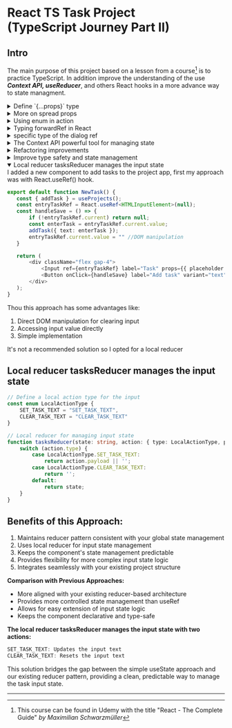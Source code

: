 # React TS Task Project <br> (TypeScript Journey Part II)

## Intro
The main purpose of this project based on a lesson from a course[^1] is to practice TypeScript. In addition improve the understanding of the use ***Context API, useReducer***, and others React hooks in a more advance way to state managment.

<details><summary>Define `{...props}` type</summary>
 
## How to define the spread property in a component
### Narrowing came to the rescue
 
 I spent quite a lot of time trying to solve this doubt on how to type the spread property of a component what is shown in the next snippet:

---

 ```ts
interface InputProps { 
isTextarea: boolean, 
label: string, 
props: // Which type is this? 
} 

export default function input({ isTextarea, label, ...props }: InputProps)
{ 
  return ( 
    <p>
      <label htmlFor="">{label}</label> 
      {isTextarea ? <textarea {...props} /> : <input {...props} />} 
    </p> 
) 
}
 ```
For the props field in the InputProps interface, we want to account for the different props accepted by `<textarea>` and `<input>`. Since textarea and input elements share many props but also have unique ones, we can use TypeScript's built-in utility types. 

## Solution

We can use a discriminated union to conditionally handle the props depending on the isTextarea flag. Here's how:

```ts
import React from "react";

interface InputPropsBase {
  label: string;
}

interface InputPropsTextArea extends InputPropsBase {
  isTextarea: true;
  props?: React.TextareaHTMLAttributes<HTMLTextAreaElement>;
}

interface InputPropsInput extends InputPropsBase {
  isTextarea: false;
  props?: React.InputHTMLAttributes<HTMLInputElement>;
}

type InputProps = InputPropsTextArea | InputPropsInput;
```
## Explanation
1. **Base Properties:**<br>
   * The label property is common to both cases, so it's extracted into a base interface InputPropsBase.

2. **Conditional Props:**<br>
   * *InputPropsTextArea:* Includes isTextarea: true and allows `React.TextareaHTMLAttributes<HTMLTextAreaElement> as props`.
   * *InputPropsInput:* Includes isTextarea: false and allows `React.InputHTMLAttributes<HTMLInputElement> as props`.

3. **Discriminated Union:**<br>
   * Using `isTextarea` as the discriminator ensures that TypeScript will enforce the correct props type based on its value.

4. **Default Props:**<br>
   * Added `props = {}` to avoid undefined props when spreading.

However the spread operator `(...props)` does not automatically narrow the type of props to either `React.TextareaHTMLAttributes<HTMLTextAreaElement>` or `React.InputHTMLAttributes<HTMLInputElement>` based on `isTextarea`. Like:

```ts
export default function Input({ isTextarea, label, props = {} }: InputProps) {
  return (
    <p>
      <label htmlFor="">{label}</label>
      {isTextarea ? (
        <textarea {...props} /> //This going to cause a mismatch
      ) : (
        <input {...props} /> //This going to cause a mismatch
      )}
    </p>
  );
}

```
It's going to attempt to assign the full union of both types to each element, causing a mismatch for event handlers like `onChange`.

We need to narrow the type explicitly before spreading props. 

### Narrow Props Based on isTextarea

```ts
export default function Input({ isTextarea, label, props = {} }: InputProps) {
  if (isTextarea) {
    // Narrow to TextArea props
    const textareaProps = props as React.TextareaHTMLAttributes<HTMLTextAreaElement>;
    return (
      <p>
        <label htmlFor="">{label}</label>
        <textarea {...textareaProps} />
      </p>
    );
  } else {
    // Narrow to Input props
    const inputProps = props as React.InputHTMLAttributes<HTMLInputElement>;
    return (
      <p>
        <label htmlFor="">{label}</label>
        <input {...inputProps} />
      </p>
    );
  }
}
```
## Explanation 
1. **Explicit Type Narrowing:**<br>
  Before spreading props, explicitly cast props to the correct type (`TextareaHTMLAttributes` or `InputHTMLAttributes`) using a `const` assignment.This ensures TypeScript knows the exact type of props when spreading into the respective element.

2. **Union Resolution:**<br>
  The conditional `if (isTextarea)` ensures TypeScript understands which branch is active, allowing us to safely narrow props.

3. **Safe Spreading:**<br>
  After narrowing, spreading `textareaProps` or `inputProps` will no longer throw type errors, as their types align perfectly with the attributes of `<textarea>` and `<input>` respectively.

***TypeScript's type narrowing** requires clear distinctions in code flow, and unions don’t automatically propagate to props when destructuring. By explicitly casting and separating the logic, we ensure correctness.*

</details>

<details><summary>More on spread props</summary>
 
##  Using `onClick` in a `<button>`
```ts
import React from "react";

interface ButtonProps extends React.ButtonHTMLAttributes<HTMLButtonElement> {
  label: string;
}

export default function Button({ label, ...props }: ButtonProps) {
  return (
    <button {...props}>
      {label}
    </button>
  );
}
```
###  Explanation:
By extending `React.ButtonHTMLAttributes<HTMLButtonElement>`, the Button component automatically supports all valid attributes of a `<button>`, such as onClick, disabled, type, etc.
 
### TypeScript Validation
1. **TypeScript ensures that:**

   - `onClick` is properly typed as <br>
   `(event: React.MouseEvent<HTMLButtonElement>) => void.`
   - Other invalid attributes are caught. For example, passing an invalid attribute like rows to a `<button>` would result in an error:
```ts
<Button label="Invalid Button" rows={3} /> // ❌ Error: 'rows' does not exist on type 'ButtonHTMLAttributes<HTMLButtonElement>'
```
### Key Takeaways
   - onClick is an intrinsic attribute of `<button>`, and we don’t need to define it explicitly in our interface when extending `React.ButtonHTMLAttributes<HTMLButtonElement>`.
   - Using TypeScript’s intrinsic attributes for HTML elements ensures our props are aligned with the standard DOM attributes.

### Why Use label Instead of children?
1. **Semantic Clarity:**
   - label explicitly communicates that the string is the button's text content.
   - children is more generic and implies flexibility (e.g., the ability to nest other components).
2. **Consistency:**
   - If your component has other structured props (like icon, variant, etc.), using label keeps the API clear and avoids ambiguity:
```ts
<Button label="Click Me" icon={<Icon />} variant="primary" />;
```
3. **Flexibility for Other Features:**
   - If we later decide to allow additional customizations (like an optional icon or aria-label for accessibility), having a dedicated label makes it easier to manage:
```ts
interface ButtonProps extends React.ButtonHTMLAttributes<HTMLButtonElement> {
  label: string; // Text shown on the button
  icon?: React.ReactNode; // Optional icon to display
}

<Button label="Click Me" icon={<Icon />} />;
```
### Comparison
Using children:
```ts
<Button onClick={() => alert("Clicked!")}>Click Me</Button>;
```
Using label:
```ts
<Button onClick={() => alert("Clicked!")} label="Click Me" />;
```
Both work, but the second option (label) is more explicit for text-only buttons.
</details>
<details><summary>Using enum in action</summary>
 
##  Criteria of using enum
Using an enum for ActionType in reducers can make our code clearer and safer by:

1. **Providing a single source of truth:** The enum creates a set list of possible action types, making it easy to update action names in one place. It avoids typos that might happen if you used plain strings each time and provides TypeScript's auto-complete.

2. **Improving type safety:** When using enum with a union type (like Action), TypeScript can catch when an invalid action type is passed. Without an enum, you'd rely on string literals, which are more error-prone.

3. **Better readability:** enum values are descriptive, improving code readability when you use them in a switch statement or within the reducer. This makes it immediately clear what actions the reducer supports.

In this setup, ActionType is reusable if you expand the app, ensuring consistency in any part of the app that uses these actions.

</details>
<details><summary>Typing forwardRef in React</summary>
 
## Properly type our React.forwardRef function for Input
### handle the ref argument
So starting with this part of the Input component:
```ts
const Input = React.forwardRef(function Input({ isTextarea, label, props = {} }: InputProps, ref) {
    //code...
    <textarea ref={ref} className={classesInput} {...textareaProps} />
    //more code...
    <input ref={ref} className={classesInput} {...inputProps} />
    })
```
 To properly type our `React.forwardRef` function for `Input`, we need to handle the ref argument and its typing. Since ref will either point to a textarea or an input element based on the `isTextarea` prop, you'll need to define a generic type that accommodates both.

Here’s the updated and typed `React.forwardRef` implementation:
```ts
// models.read-the-docs
interface InputPropsBase {
    label: string;
}

interface InputPropsTextArea extends InputPropsBase {
    isTextarea: true;
    props?: React.TextareaHTMLAttributes<HTMLTextAreaElement>;
}

interface InputPropsInput extends InputPropsBase {
    isTextarea: false;
    props?: React.InputHTMLAttributes<HTMLInputElement>;
}

type InputProps = InputPropsTextArea | InputPropsInput;

// Input.tsx
const Input = React.forwardRef<
    HTMLTextAreaElement | HTMLInputElement,
    InputProps
>(function Input({ isTextarea, label, props = {} }: InputProps, ref) {
  //code...
    <textarea
        ref={ref as React.Ref<HTMLTextAreaElement>}
        className={classesInput}
        {...textareaProps}
    />
    //more code...
    <input
        ref={ref as React.Ref<HTMLInputElement>}
        className={classesInput}
        {...inputProps}
    />
    })
```
### Key Changes and Explanation:
1. **ForwardRef Type:**
   - The `React.forwardRef` generic type is defined as `<HTMLTextAreaElement | HTMLInputElement, InputProps>`.
   - This ensures the ref can point to either an HTMLTextAreaElement or an `HTMLInputElement`, based on `isTextarea`.
2. **Casting ref:**
   - Inside the conditional branches, the ref is cast to the appropriate type using `React.Ref<HTMLTextAreaElement>` or `React.Ref<HTMLInputElement>`.
3. **Fallback for props:**
   - The props property in InputProps is still optional and defaults to an empty object ({}).
### Usage:
When consuming the Input component with a ref, TypeScript will correctly infer the type based on the isTextarea prop:
```ts
// NewProject.tsx
import React from "react";
import Input from "./Input";

export default function NewProject() {

    const title = React.useRef<HTMLInputElement>(null);
    const description = React.useRef<HTMLTextAreaElement>(null);
    const dueDate = React.useRef<HTMLInputElement>(null);
     return (
      // code component
       <Input
                    ref={title}
                    isTextarea={false}
                    label="Title"
                    props={{ type: "text", placeholder: "Enter text" }}
                />
                <Input
                    ref={description}
                    label="Description"
                    props={{ placeholder: "Enter your description" }}
                    isTextarea
                />
                <Input
                    ref={dueDate}
                    isTextarea={false}
                    label="Due Date"
                    props={{ type: "date" }}
                />
      //more code...
     )
   }
 ```
</details>
<details><summary>specific type of the dialog ref </summary>
 
## Defining type in Modal component 
```ts
//Modal.tsx
//code of the component
            open() {
                if (dialog.current !== undefined) dialog.current.showModal(); // ❌Error: Property 'showModal' does not exist on type 'never'.ts(2339) 
            }
//some more code..
            <dialog ref={dialog}>{children}</dialog>, // ❌Error:  Type 'MutableRefObject<undefined>' is not assignable to type 'LegacyRef<HTMLDialogElement> | undefined'. Type 'MutableRefObject<undefined>' is not assignable to type 'RefObject<HTMLDialogElement>'. Types of property 'current' are incompatible. Type 'undefined' is not assignable to type 'HTMLDialogElement | null'.ts(2322)
```
###  Solution
 By default, `React.useRef()` is initialized with undefined, leading TypeScript to infer the type as `MutableRefObject<undefined>`. Since we're working with an HTML `<dialog>` element, we should provide the correct type for the dialog `ref: HTMLDialogElement | null`.
Here's a corrected version of your Modal component:

```ts
// Ensure the modal root exists
const modalRoot = document.getElementById("modal-root");

const Modal = forwardRef(function Modal(
  { children }: ModalProps,
  ref: React.Ref<{ open: () => void }>
) {
  // Define the ref with the correct type
  const dialog = useRef<HTMLDialogElement | null>(null);

  // Use imperative handle to expose functions to the parent component
  useImperativeHandle(ref, () => ({
    open() {
      if (dialog.current) {
        dialog.current.showModal();
      }
    },
  }));

  // Render the dialog inside the modal root using portals
  if (modalRoot) {
    return createPortal(
      <dialog ref={dialog}>{children}</dialog>,
      modalRoot
    );
  }

  return null;
});
```
## Explanation of Fixes:
1. **Type for dialog Ref:**
   - Changed `const dialog = useRef();` to `const dialog = useRef<HTMLDialogElement | null>(null);` to specify that the dialog ref references an HTML `<dialog>` element.
2. **useImperativeHandle Type:**
   - Defined the type of `ref` as `React.Ref<{ open: () => void }>` to specify that the parent component can use the open function.
3. **Portal Check:**
   - Added a check for modalRoot to handle cases where modal-root is missing, ensuring a graceful fallback.
4. **createPortal Typing:**
   - Fixed dialog ref type mismatch by ensuring it matches the expected type `React.RefObject<HTMLDialogElement>`.
*This should eliminate the TypeScript errors and ensure proper type safety in your component.*

## Why ref as React.Ref<{ open: () => void }>?
1. **Default Behavior of ref:**
   - Normally, a ref in React points directly to an element (`HTMLDialogElement`, `HTMLDivElement`, etc.). However, when you use `forwardRef` with imperative handles, you're essentially customizing what the parent can "see" through that ref.

2. **Custom API for the Parent:**
   - Instead of exposing the raw DOM node (HTMLDialogElement), you're exposing an object with specific methods, like `{ open: () => void }`. TypeScript requires we to explicitly define the shape of that object.

3. **React's Ref Type:**<br>
The type `React.Ref<T>` represents a ref that can either:
   - Be a callback ref (function).
   - Be a `RefObject<T>` (created by useRef).
   - Or be null.

Since our component will expose the open() method, we declare the ref type as `React.Ref<{ open: () => void }>`, letting TypeScript know exactly what the parent will receive.
</details>

<details><summary>The Context API powerful tool for managing state</summary>
 
##  The Context API in ReactJS
 The Context API in ReactJS is a powerful tool for managing state and passing data through a component tree without prop drilling. When combined with TypeScript, it provides additional advantages, but it also introduces specific challenges. Below is a detailed breakdown:

## Advantages of Context API with TypeScript
1. **Avoids Prop Drilling**

   - Context simplifies the process of passing data deeply nested in a component tree. This is especially useful for global states like themes, authentication, or language preferences.
2. **Improved Type Safety**

   - TypeScript ensures that the context's shape is consistent across components. With well-defined types, developers are less prone to runtime errors caused by mismatched data structures.
3. **Better Developer Experience**

   - Intellisense in IDEs (e.g., VSCode) leverages TypeScript types, making it easier to use context values correctly and reducing the learning curve for new developers.
4. **Scalability for Small to Medium Apps**

   - Context API works well for apps with manageable state requirements, providing a simpler alternative to libraries like Redux for medium-sized projects.
5. **Integration with useReducer**

   - Combining Context with **useReducer** and **TypeScript** allows for fine-grained control over state and action types, enabling a structured state management approach.
6. **No Additional Dependencies**

   - Context API is built into React, eliminating the need for external libraries. TypeScript complements it seamlessly without requiring extra tools.

## Disadvantages of Context API with TypeScript
1. **Verbose Type Definitions**

   - Defining types for the context, provider, and consumer can be tedious, especially for complex contexts. <br> Example:
```ts
interface ContextProps {
    selectedProjectId: undefined | null | ProjectProps["id"];
    projects: ProjectProps[];
    onStartAddProject(): void;
    onCancelProject: () => void;
    onSelectedProject: (id: ProjectProps["id"]) => void;
    onAddProject: (projectData: ProjectFieldsProps) => void;
    onDeleteProject: () => void;
    project: ProjectProps | undefined;
    highlightSelectedID: ProjectProps["id"];
}
```

2. **Performance Overhead**

   - Context updates can trigger re-renders of all components consuming the context, even if they don't need the updated value. Managing performance with memoization and optimization becomes crucial.
3. **Boilerplate Code**

   - Creating the context, provider, and consumer involves repetitive patterns. With TypeScript, this can feel even more cumbersome due to the explicit type annotations.
4. **Scaling Issues**

   - For larger applications, using multiple contexts or deeply nested providers can lead to "provider hell." Managing multiple contexts with TypeScript requires meticulous type organization.
5. **Debugging Challenges**

   - Debugging context value propagation and unintended re-renders can be challenging. The TypeScript layer may make issues harder to trace due to the abstraction of types.
6. **Limited Suitability for Complex State Management**

   - For highly complex or frequently changing states, Context API becomes less efficient. Libraries like Redux or Zustand, which integrate well with TypeScript, may be better alternatives.
## When to Use Context API with TypeScript
- Small to medium-sized projects with straightforward global state requirements.
- Apps where type safety and structured data passing are critical.
- When avoiding external state management libraries like Redux or Zustand.
## When to Avoid or Limit Context API
- Large-scale projects with extensive state or complex interdependencies.
- Scenarios requiring frequent updates across unrelated components (better handled with ***Redux, Zustand***, or similar).

</details>
<details><summary>Refactoring improvements</summary>
 
## Organization & Avoiding Performance Overhead
1. **Better Type Organization:**

   - Separated types into dedicated files for better organization
   - Used more specific naming conventions
   - Added type aliases for commonly used types
   - Removed redundant interfaces and consolidated types


2. **Performance Optimizations:**

    - Split the context into separate state and dispatch contexts to prevent unnecessary rerenders
    - Added useCallback and useMemo hooks for memoization
    - Created custom hooks to encapsulate logic and provide better reusability
    - Moved complex computations into hooks


3. **Code Structure Improvements:**

   - Separated concerns into different files (types, actions, reducer, hooks)
   - Created a custom useProjects hook to encapsulate all project-related logic
   - Improved naming conventions for better clarity
   - Added better error handling in context hooks


5. **State Management Improvements:**

    - Simplified the state structure
    - Made the reducer more predictable with better type safety
    - Added proper null checks in the reducer
    - Improved action type naming for better debugging


6. **Additional Safety Features:**

    - Added runtime checks for context usage
    - Improved type safety throughout the application
    - Added proper undefined checks
    - Made the initial state more explicit


7. **Developer Experience Improvements:**

    - Better file organization
    - More consistent naming conventions
    - Improved type exports
    - Better separation of concerns
 

</details>
<details><summary>Improve type safety and state management</summary>
 
##  Making the states even more explicit and type-safe
```ts
import { Project, ProjectId } from "./project";

export type ProjectViewState =
    | { type: "NO_SELECTION" }
    | { type: "ADDING_NEW" }
    | { type: "SELECTED"; projectId: ProjectId };

export interface ProjectState {
    viewState: ProjectViewState;
    projects: Project[];
}
```
1. **Type-Safe View States:**

    - Used discriminated unions to make states explicit and type-safe
    - Each state carries its own relevant data
    - Impossible to access invalid state combinations
    - TypeScript can infer the correct types in each state


2. Simplified State Checks:

    - No more null/undefined checks needed
    - Pattern matching in switch statements is type-safe
    - Helper methods in useProjects for state checking


3. Better Type Safety:

    - The reducer can't accidentally return invalid states
    - Components get proper type inference
    - State transitions are more explicit and safer


4. Improved Developer Experience:

    - Better IDE support with type hints
    - Easier to understand state flow
    - Less prone to runtime errors
    - More maintainable code


5. Performance Benefits:

    - Cleaner memoization
    - More efficient state updates
    - Better state organization
 

</details>
<details open><summary>Local reducer tasksReducer manages the input state</summary>
 I added a new component to add tasks to the project app, first my approach was with React.useRef() hook. 

 ```ts
export default function NewTask() {
    const { addTask } = useProjects();
    const entryTaskRef = React.useRef<HTMLInputElement>(null);
    const handleSave = () => {
        if (!entryTaskRef.current) return null;
        const enterTask = entryTaskRef.current.value;
        addTask({ text: enterTask });
        entryTaskRef.current.value = "" //DOM manipulation
    }

    return (
        <div className="flex gap-4">
            <Input ref={entryTaskRef} label="Task" props={{ placeholder: "Enter a task" }} />
            <Button onClick={handleSave} label="Add task" variant="text" />
        </div>
    );
}
```
Thou this approach has some advantages like:
1. Direct DOM manipulation for clearing input
2. Accessing input value directly
3. Simple implementation

It's not a recommended solution so I opted for a local reducer
##  Local reducer tasksReducer manages the input state

```ts
// Define a local action type for the input
const enum LocalActionType {
    SET_TASK_TEXT = "SET_TASK_TEXT",
    CLEAR_TASK_TEXT = "CLEAR_TASK_TEXT"
}

// Local reducer for managing input state
function tasksReducer(state: string, action: { type: LocalActionType, payload?: string }): string {
    switch (action.type) {
        case LocalActionType.SET_TASK_TEXT:
            return action.payload || '';
        case LocalActionType.CLEAR_TASK_TEXT:
            return '';
        default:
            return state;
    }
}
```
## Benefits of this Approach:

1. Maintains reducer pattern consistent with your global state management
2. Uses local reducer for input state management
3. Keeps the component's state management predictable
4. Provides flexibility for more complex input state logic
5. Integrates seamlessly with your existing project structure

**Comparison with Previous Approaches:**

- More aligned with your existing reducer-based architecture
- Provides more controlled state management than useRef
- Allows for easy extension of input state logic
- Keeps the component declarative and type-safe

**The local reducer tasksReducer manages the input state with two actions:**

```ts
SET_TASK_TEXT: Updates the input text
CLEAR_TASK_TEXT: Resets the input text
```
This solution bridges the gap between the simple useState approach and our existing reducer pattern, providing a clean, predictable way to manage the task input state. 

</details>

---

[^1]: This course can be found in Udemy with the title "React - The Complete Guide" *by Maximilian Schwarzmüller*